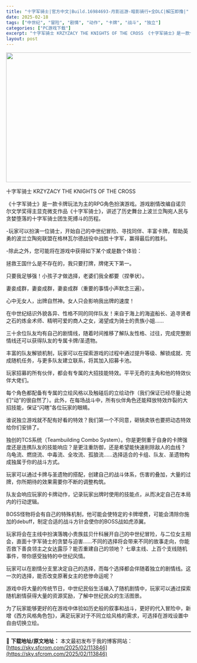 ```yaml
---
title: "十字军骑士|官方中文|Build.16984693-月影巡游-暗影骑行+全DLC|解压即撸|"
date: 2025-02-18
tags: ["中世纪", "冒险", "剧情", "动作", "卡牌", "战斗", "独立"]
categories: ["PC游戏下载"]
excerpt: "十字军骑士 KRZYZACY THE KNIGHTS OF THE CROSS 《十字军骑士》是一款卡牌玩法为主的RPG角色扮演游戏。游戏剧情改编自诺贝尔文学奖得主显克微支作品《十字军骑士》，讲述了历史舞台上波兰立陶宛人民与贪婪堕落的十字军骑士团生死搏斗的历程。 -玩家可以扮演一位骑士，开始自己的中&hellip;"
layout: post
---
```


<img class="aligncenter size-full wp-image-113821" src="https://sky.sfcrom.com/wp-content/uploads/2025/02/2025021808084842.webp" alt="" width="616" height="353" />

十字军骑士 KRZYZACY THE KNIGHTS OF THE CROSS

《十字军骑士》是一款卡牌玩法为主的RPG角色扮演游戏。游戏剧情改编自诺贝尔文学奖得主显克微支作品《十字军骑士》，讲述了历史舞台上波兰立陶宛人民与贪婪堕落的十字军骑士团生死搏斗的历程。

-玩家可以扮演一位骑士，开始自己的中世纪冒险、寻找同伴、丰富卡牌，帮助英勇的波兰立陶宛联盟在格林瓦尔德战役中战胜十字军，赢得最后的胜利。

-除此之外，您可能将在游戏中获得如下某个或是数个体验：

拯救王国什么是不存在的，我只要打牌，牌佬天下第一。

只要我足够强！小孩子才做选择，老婆们我全都要（捏拳状）。

妻妾成群，妻妾成群，妻妾成群（重要的事情小声默念三遍）。

心中无女人，出牌自然神。女人只会影响我出牌的速度！

在中世纪结识外貌各异、性格不同的同伴队友！来自于海上的海盗船长、追寻贤者之石的炼金术师、精明可爱的商人之女，渴望成为骑士的贵族小姐……

三十余位队友均有自己的剧情线，随着时间推移了解队友性格、过往，完成完整剧情线还可以获得队友的专属卡牌/圣遗物。

丰富的队友解锁机制，玩家可以在探索游戏的过程中通过提升等级、解锁成就、完成随机任务，与更多队友建立联系，将其加入招募卡池。

玩家招募的所有伙伴，都会有专属的大招技能特效。平平无奇的主角和他的特效伙伴大佬们。

每个角色都配备有专属的立绘风格以及触碰后的立绘动作（我们保证已经尽量让她们“动”的很自然了）。此外，在每场战斗中，所有伙伴角色还能释放特效炸裂的大招技能，保证“闪瞎”各位玩家的眼睛。

谁说独立游戏就不配有好看的特效？我们第一个不同意，砸锅卖铁也要把动态特效给你们安排了。

独创的TCS系统（Teambuilding Combo System）。你是更侧重于自身的卡牌强度还是连携队友的技能响应？是更注重防御，还是希望能快速削除敌人的血线？
乌龟流、燃烧流、中毒流、全攻流、孤狼流……选择适合的卡组、队友、圣遗物构成独属于你的战斗方式。

玩家可以通过卡牌与圣遗物的搭配，创建自己的战斗体系，伤害的叠加，大量的过牌，你所期待的效果需要你不断的调整构筑。

队友会响应玩家的卡牌动作，记录玩家出牌时使用的技能点，从而决定自己在本局内的行动逻辑。

BOSS怪物将会有自己的特殊机制，他可能会使特定的卡牌增费，可能会清除你施加的debuff，制定合适的战斗方针会使你的BOSS战如虎添翼。

玩家将会在主线中扮演落魄小贵族兹贝什科展开自己的中世纪冒险，与二位女主相会，直面十字军骑士的贪婪与迫害……不同的选择将会带来不同的故事走向，你能否救下善良领主之女达露莎？能否重建自己的领地？
七章主线、上百个支线随机事件，带你感受独特的中世纪风情。

玩家可以在剧情分支里决定自己的选择，而每个选择都会伴随着独立的剧情线。这一次的选择，能否改变原著女主的悲惨命运呢？

游戏中将大量的传统节日，中世纪民俗生活编入了随机剧情中，玩家可以通过探索随机剧情获得大量的资源奖励，了解中世纪民众的生活图景。

为了玩家能够更好的在游戏中体验如历史般的叙事和战斗，更好的代入冒险中，新增《西方风格角色包》，满足玩家对于不同立绘风格的需求，可选择在游戏设置中自由切换立绘。

---
📖 **下载地址/原文地址：** 本文最初发布于我的博客网站：[https://sky.sfcrom.com/2025/02/113846](https://sky.sfcrom.com/2025/02/113846)
